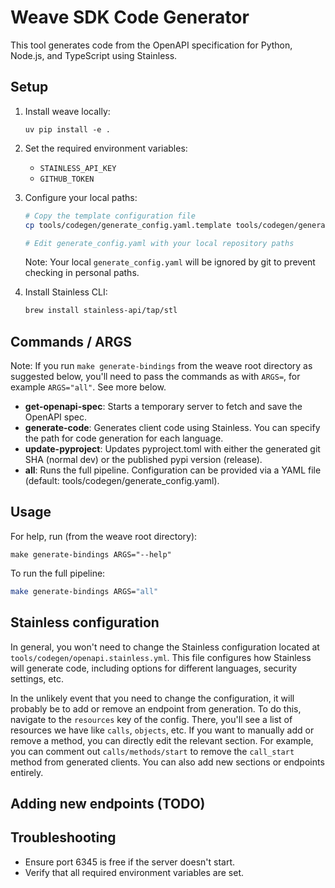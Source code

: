 # Weave SDK Code Generator

This tool generates code from the OpenAPI specification for Python, Node.js, and TypeScript using Stainless.

## Setup

1. Install weave locally:

   ```
   uv pip install -e .
   ```

2. Set the required environment variables:

   - `STAINLESS_API_KEY`
   - `GITHUB_TOKEN`

3. Configure your local paths:

   ```bash
   # Copy the template configuration file
   cp tools/codegen/generate_config.yaml.template tools/codegen/generate_config.yaml

   # Edit generate_config.yaml with your local repository paths
   ```

   Note: Your local `generate_config.yaml` will be ignored by git to prevent checking in personal paths.

4. Install Stainless CLI:

   ```bash
   brew install stainless-api/tap/stl
   ```

## Commands / ARGS

Note: If you run `make generate-bindings` from the weave root directory as suggested below, you'll need to pass the commands as with `ARGS=`, for example `ARGS="all"`. See more below.

- **get-openapi-spec**: Starts a temporary server to fetch and save the OpenAPI spec.
- **generate-code**: Generates client code using Stainless. You can specify the path for code generation for each language.
- **update-pyproject**: Updates pyproject.toml with either the generated git SHA (normal dev) or the published pypi version (release).
- **all**: Runs the full pipeline. Configuration can be provided via a YAML file (default: tools/codegen/generate_config.yaml).

## Usage

For help, run (from the weave root directory):

```
make generate-bindings ARGS="--help"
```

To run the full pipeline:

```bash
make generate-bindings ARGS="all"
```

## Stainless configuration

In general, you won't need to change the Stainless configuration located at `tools/codegen/openapi.stainless.yml`. This file configures how Stainless will generate code, including options for different languages, security settings, etc.

In the unlikely event that you need to change the configuration, it will probably be to add or remove an endpoint from generation. To do this, navigate to the `resources` key of the config. There, you'll see a list of resources we have like `calls`, `objects`, etc. If you want to manually add or remove a method, you can directly edit the relevant section. For example, you can comment out `calls/methods/start` to remove the `call_start` method from generated clients. You can also add new sections or endpoints entirely.

## Adding new endpoints (TODO)

## Troubleshooting

- Ensure port 6345 is free if the server doesn't start.
- Verify that all required environment variables are set.
